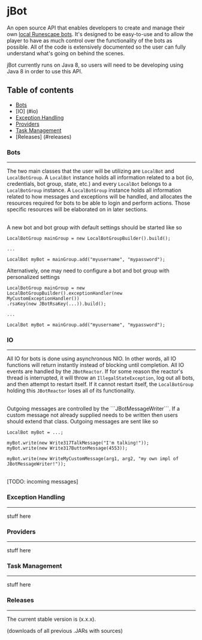 jBot
====
An open source API that enables developers to create and manage their own [local Runescape bots](http://www.rune-server.org/runescape-development/rs2-server/show-off/561994-serversided-bots.html). It's designed to be easy-to-use and to allow the player to have as much control over the functionality of the bots as possible. All of the code is extensively documented so the user can fully understand what's going on behind the scenes.

jBot currently runs on Java 8, so users will need to be developing using Java 8 in order to use this API.

Table of contents
-------

- [Bots](#bots)
- [IO] (#io)
- [Exception Handling](#exception-handling)
- [Providers](#providers)
- [Task Management](#task-management)
- [Releases] (#releases)

### Bots
-------
The two main classes that the user will be utilizing are ```LocalBot``` and ```LocalBotGroup```. A ```LocalBot``` instance holds all information related to a bot (io, credentials, bot group, state, etc.) and every ```LocalBot``` belongs to a ```LocalBotGroup``` instance. A ```LocalBotGroup``` instance holds all information related to how messages and exceptions will be handled, and allocates the resources required for bots to be able to login and perform actions. Those specific resources will be elaborated on in later sections.

</br>
A new bot and bot group with default settings should be started like so

```
LocalBotGroup mainGroup = new LocalBotGroupBuilder().build();

...

LocalBot myBot = mainGroup.add("myusername", "mypassword");
```

Alternatively, one may need to configure a bot and bot group with personalized settings

```
LocalBotGroup mainGroup = new LocalBotGroupBuilder().exceptionHandler(new MyCustomExceptionHandler())
.rsaKey(new JBotRsaKey(...)).build();

...

LocalBot myBot = mainGroup.add("myusername", "mypassword");
```


### IO
-------
All IO for bots is done using asynchronous NIO. In other words, all IO functions will return instantly instead of blocking until completion. All IO events are handled by the ```JBotReactor```. If for some reason the reactor's thread is interrupted, it will throw an ```IllegalStateException```, log out all bots, and then attempt to restart itself. If it cannot restart itself, the ```LocalBotGroup``` holding this ```JBotReactor``` loses all of its functionality.

</br>
Outgoing messages are controlled by the ```JBotMessageWriter```. If a custom message not already supplied needs to be written then users should extend that class. Outgoing messages are sent like so

```
LocalBot myBot = ...;

myBot.write(new Write317TalkMessage("I'm talking!"));
myBot.write(new Write317ButtonMessage(4553));

myBot.write(new WriteMyCustomMessage(arg1, arg2, "my own impl of JBotMessageWriter!"));
```

</br>
[TODO: incoming messages]


### Exception Handling
-------
stuff here


### Providers
-------
stuff here


### Task Management
-------
stuff here


### Releases
-------
The current stable version is (x.x.x).

(downloads of all previous .JARs with sources)
